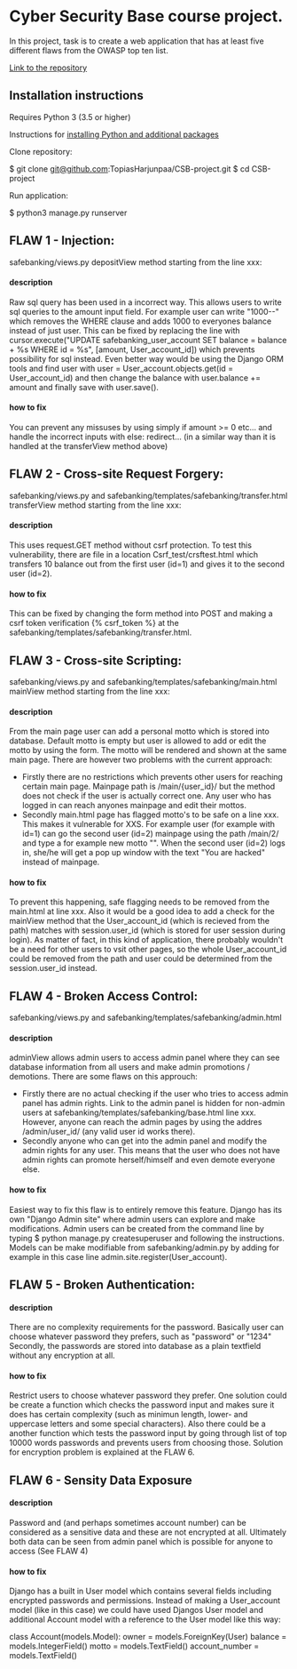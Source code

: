 # Cyber Security Base course project. 
In this project, task is to create a web application that has at least five different flaws from the OWASP top ten list.

[Link to the repository](https://github.com/TopiasHarjunpaa/CSB-project)

## Installation instructions

Requires Python 3 (3.5 or higher)

Instructions for [installing Python and additional packages](https://cybersecuritybase.mooc.fi/installation-guide)

Clone repository:

$ git clone git@github.com:TopiasHarjunpaa/CSB-project.git
$ cd CSB-project

Run application:

$ python3 manage.py runserver

## FLAW 1 - Injection:
safebanking/views.py
depositView method starting from the line xxx:

#### description
Raw sql query has been used in a incorrect way. This allows users to write sql queries to the amount input field. For example user can write "1000--" which removes the WHERE clause and adds 1000 to everyones balance instead of just user.
This can be fixed by replacing the line with cursor.execute("UPDATE safebanking_user_account SET balance = balance + %s WHERE id = %s", [amount, User_account_id]) which prevents possibility for sql instead. Even better way would be using the Django ORM tools and find user with user = User_account.objects.get(id = User_account_id) and then change the balance with user.balance += amount and finally save with user.save(). 

#### how to fix
You can prevent any missuses by using simply if amount >= 0 etc... and handle the incorrect inputs with else: redirect... (in a similar way than it is handled at the transferView method above)

## FLAW 2 - Cross-site Request Forgery:
safebanking/views.py and safebanking/templates/safebanking/transfer.html
transferView method starting from the line xxx:

#### description
This uses request.GET method without csrf protection. To test this vulnerability, there are file in a location Csrf_test/crsftest.html which transfers 10 balance out from the first user (id=1) and gives it to the second user (id=2).

#### how to fix
This can be fixed by changing the form method into POST and making a csrf token verification {% csrf_token %} at the safebanking/templates/safebanking/transfer.html. 

## FLAW 3 - Cross-site Scripting:
safebanking/views.py and safebanking/templates/safebanking/main.html
mainView method starting from the line xxx:

#### description
From the main page user can add a personal motto which is stored into database. Default motto is empty but user is allowed to add or edit the motto by using the form. The motto will be rendered and shown at the same main page. There are however two problems with the current approach: 
- Firstly there are no restrictions which prevents other users for reaching certain main page. Mainpage path is /main/{user_id}/ but the method does not check if the user is actually correct one. Any user who has logged in can reach anyones mainpage and edit their mottos.
- Secondly main.html page has flagged motto's to be safe on a line xxx. This makes it vulnerable for XXS. For example user (for example with id=1) can go the second user (id=2) mainpage using the path /main/2/ and type a for example new motto "<script>alert("You are hacked");</script>". When the second user (id=2) logs in, she/he will get a pop up window with the text "You are hacked" instead of mainpage.

#### how to fix
To prevent this happening, safe flagging needs to be removed from the main.html at line xxx. Also it would be a good idea to add a check for the mainView method that the User_account_id (which is recieved from the path) matches with session.user_id (which is stored for user session during login). As matter of fact, in this kind of application, there probably wouldn't be a need for other users to vsit other pages, so the whole User_account_id could be removed from the path and user could be determined from the session.user_id instead.

## FLAW 4 - Broken Access Control:
safebanking/views.py and safebanking/templates/safebanking/admin.html

#### description
adminView allows admin users to access admin panel where they can see database information from all users and make admin promotions / demotions. There are some flaws on this approuch:
- Firstly there are no actual checking if the user who tries to access admin panel has admin rights. Link to the admin panel is hidden for non-admin users at safebanking/templates/safebanking/base.html line xxx. However, anyone can reach the admin pages by using the addres /admin/user_id/ (any valid user id works there).
- Secondly anyone who can get into the admin panel and modify the admin rights for any user. This means that the user who does not have admin rights can promote herself/himself and even demote everyone else.

#### how to fix
Easiest way to fix this flaw is to entirely remove this feature. Django has its own "Django Admin site" where admin users can explore and make modifications. Admin users can be created from the command line by typing $ python manage.py createsuperuser and following the instructions. Models can be make modifiable from safebanking/admin.py by adding for example in this case line admin.site.register(User_account). 

## FLAW 5 - Broken Authentication:

#### description
There are no complexity requirements for the password. Basically user can choose whatever password they prefers, such as "password" or "1234" Secondly, the passwords are stored into database as a plain textfield without any encryption at all.

#### how to fix
Restrict users to choose whatever password they prefer. One solution could be create a function which checks the password input and makes sure it does has certain complexity (such as minimun length, lower- and uppercase letters and some special characters). Also there could be a another function which tests the password input by going through list of top 10000 words passwords and prevents users from choosing those. Solution for encryption problem is explained at the FLAW 6.

## FLAW 6 - Sensity Data Exposure

#### description
Password and (and perhaps sometimes account number) can be considered as a sensitive data and these are not encrypted at all. Ultimately both data can be seen from admin panel which is possible for anyone to access (See FLAW 4)

#### how to fix
Django has a built in User model which contains several fields including encrypted passwords and permissions. Instead of making a User_account model (like in this case) we could have used Djangos User model and additional Account model with a reference to the User model like this way:

class Account(models.Model):
    owner = models.ForeignKey(User)
    balance = models.IntegerField()
    motto = models.TextField()
    account_number = models.TextField()


